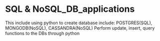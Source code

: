 # SQL & NoSQL_DB_applications
This include using python to create database include: POSTGRES(SQL), MONGODB(NoSQL), CASSANDRA(NoSQL)
Perform update, insert, query functions to the DBs through python
